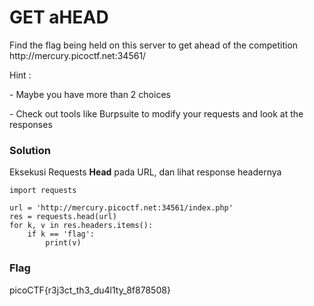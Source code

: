 <h1>GET aHEAD</h1>
<p>Find the flag being held on this server to get ahead of the competition http://mercury.picoctf.net:34561/</p>
<p>Hint :</p>
<p>- Maybe you have more than 2 choices</p>
<p>- Check out tools like Burpsuite to modify your requests and look at the responses</p>
<h3>Solution</h3>
Eksekusi Requests <b>Head</b> pada URL, dan lihat response headernya

```python3
import requests

url = 'http://mercury.picoctf.net:34561/index.php'
res = requests.head(url)
for k, v in res.headers.items():
    if k == 'flag':
        print(v)
```

<h3>Flag</h3>
<p>picoCTF{r3j3ct_th3_du4l1ty_8f878508}</p>
